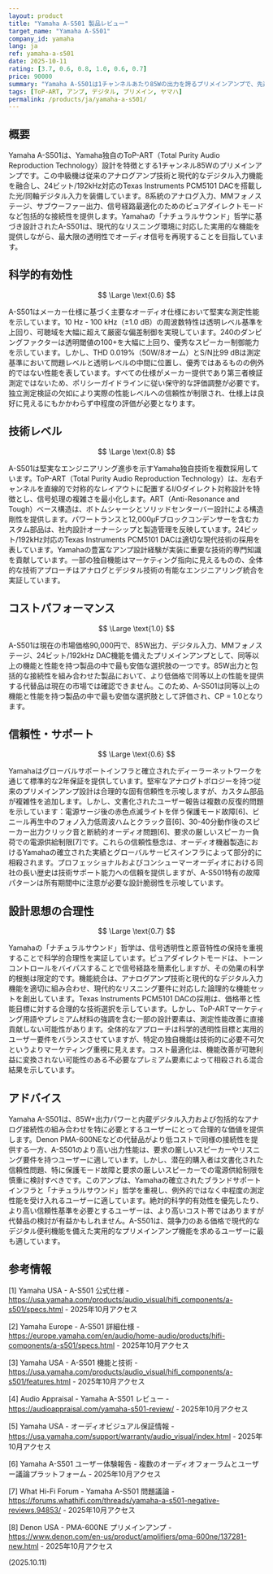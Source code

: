 ```yaml
---
layout: product
title: "Yamaha A-S501 製品レビュー"
target_name: "Yamaha A-S501"
company_id: yamaha
lang: ja
ref: yamaha-a-s501
date: 2025-10-11
rating: [3.7, 0.6, 0.8, 1.0, 0.6, 0.7]
price: 90000
summary: "Yamaha A-S501は1チャンネルあたり85Wの出力を誇るプリメインアンプで、先進的なToP-ART回路技術とデジタル入力を含む充実した接続性を提供します。高い出力性能により妥当なコストパフォーマンスを実現している一方、信頼性への懸念と科学的有効性の限界により総合評価を制限しています。"
tags: [ToP-ART, アンプ, デジタル, プリメイン, ヤマハ]
permalink: /products/ja/yamaha-a-s501/
---
```

## 概要

Yamaha A-S501は、Yamaha独自のToP-ART（Total Purity Audio Reproduction Technology）設計を特徴とする1チャンネル85Wのプリメインアンプです。この中級機は従来のアナログアンプ技術と現代的なデジタル入力機能を融合し、24ビット/192kHz対応のTexas Instruments PCM5101 DACを搭載した光/同軸デジタル入力を装備しています。8系統のアナログ入力、MMフォノステージ、サブウーファー出力、信号経路最適化のためのピュアダイレクトモードなど包括的な接続性を提供します。Yamahaの「ナチュラルサウンド」哲学に基づき設計されたA-S501は、現代的なリスニング環境に対応した実用的な機能を提供しながら、最大限の透明性でオーディオ信号を再現することを目指しています。

## 科学的有効性

$$ \Large \text{0.6} $$

A-S501はメーカー仕様に基づく主要なオーディオ仕様において堅実な測定性能を示しています。10 Hz - 100 kHz（±1.0 dB）の周波数特性は透明レベル基準を上回り、可聴域を大幅に超えて厳密な偏差制御を実現しています。240のダンピングファクターは透明閾値の100+を大幅に上回り、優秀なスピーカー制御能力を示しています。しかし、THD 0.019%（50W/8オーム）とS/N比99 dBは測定基準において問題レベルと透明レベルの中間に位置し、優秀ではあるものの例外的ではない性能を表しています。すべての仕様がメーカー提供であり第三者検証測定ではないため、ポリシーガイドラインに従い保守的な評価調整が必要です。独立測定検証の欠如により実際の性能レベルへの信頼性が制限され、仕様上は良好に見えるにもかかわらず中程度の評価が必要となります。

## 技術レベル

$$ \Large \text{0.8} $$

A-S501は堅実なエンジニアリング進歩を示すYamaha独自技術を複数採用しています。ToP-ART（Total Purity Audio Reproduction Technology）は、左右チャンネルを直線的で対称的なレイアウトに配置するI/Oダイレクト対称設計を特徴とし、信号処理の複雑さを最小化します。ART（Anti-Resonance and Tough）ベース構造は、ボトムシャーシとソリッドセンターバー設計による構造剛性を提供します。パワートランスと12,000μFブロックコンデンサーを含むカスタム部品は、社内設計オーナーシップと製造管理を反映しています。24ビット/192kHz対応のTexas Instruments PCM5101 DACは適切な現代技術の採用を表しています。Yamahaの豊富なアンプ設計経験が実装に重要な技術的専門知識を貢献しています。一部の独自機能はマーケティング指向に見えるものの、全体的な技術アプローチはアナログとデジタル技術の有能なエンジニアリング統合を実証しています。

## コストパフォーマンス

$$ \Large \text{1.0} $$

A-S501は現在の市場価格90,000円で、85W出力、デジタル入力、MMフォノステージ、24ビット/192kHz DAC機能を備えたプリメインアンプとして、同等以上の機能と性能を持つ製品の中で最も安価な選択肢の一つです。85W出力と包括的な接続性を組み合わせた製品において、より低価格で同等以上の性能を提供する代替品は現在の市場では確認できません。このため、A-S501は同等以上の機能と性能を持つ製品の中で最も安価な選択肢として評価され、CP = 1.0となります。

## 信頼性・サポート

$$ \Large \text{0.6} $$

Yamahaはグローバルサポートインフラと確立されたディーラーネットワークを通じて標準的な2年保証を提供しています。堅牢なアナログトポロジーを持つ従来のプリメインアンプ設計は合理的な固有信頼性を示唆しますが、カスタム部品が複雑性を追加します。しかし、文書化されたユーザー報告は複数の反復的問題を示しています：電源サージ後の赤色点滅ライトを伴う保護モード故障[6]、ビニール再生中のフォノ入力低周波ハムとクラック音[6]、30-40分動作後のスピーカー出力クリック音と断続的オーディオ問題[6]、要求の厳しいスピーカー負荷での電源供給制限[7]です。これらの信頼性懸念は、オーディオ機器製造におけるYamahaの確立された実績とグローバルサービスインフラによって部分的に相殺されます。プロフェッショナルおよびコンシューマーオーディオにおける同社の長い歴史は技術サポート能力への信頼を提供しますが、A-S501特有の故障パターンは所有期間中に注意が必要な設計脆弱性を示唆しています。

## 設計思想の合理性

$$ \Large \text{0.7} $$

Yamahaの「ナチュラルサウンド」哲学は、信号透明性と原音特性の保持を重視することで科学的合理性を実証しています。ピュアダイレクトモードは、トーンコントロールをバイパスすることで信号経路を簡素化しますが、その効果の科学的根拠は限定的です。機能統合は、アナログアンプ技術と現代的なデジタル入力機能を適切に組み合わせ、現代的なリスニング要件に対応した論理的な機能セットを創出しています。Texas Instruments PCM5101 DACの採用は、価格帯と性能目標に対する合理的な技術選択を示しています。しかし、ToP-ARTマーケティング用語やプレミアム材料の強調を含む一部の設計要素は、測定性能改善に直接貢献しない可能性があります。全体的なアプローチは科学的透明性目標と実用的ユーザー要件をバランスさせていますが、特定の独自機能は技術的に必要不可欠というよりマーケティング重視に見えます。コスト最適化は、機能改善が可聴利益に変換されない可能性のある不必要なプレミアム要素によって相殺される混合結果を示しています。

## アドバイス

Yamaha A-S501は、85W+出力パワーと内蔵デジタル入力および包括的なアナログ接続性の組み合わせを特に必要とするユーザーにとって合理的な価値を提供します。Denon PMA-600NEなどの代替品がより低コストで同様の接続性を提供する一方、A-S501のより高い出力性能は、要求の厳しいスピーカーやリスニング要件を持つユーザーに適しています。しかし、潜在的購入者は文書化された信頼性問題、特に保護モード故障と要求の厳しいスピーカーでの電源供給制限を慎重に検討すべきです。このアンプは、Yamahaの確立されたブランドサポートインフラと「ナチュラルサウンド」哲学を重視し、例外的ではなく中程度の測定性能を受け入れるユーザーに適しています。絶対的科学的有効性を優先したり、より高い信頼性基準を必要とするユーザーは、より高いコスト帯ではありますが代替品の検討が有益かもしれません。A-S501は、競争力のある価格で現代的なデジタル便利機能を備えた実用的なプリメインアンプ機能を求めるユーザーに最も適しています。

## 参考情報

[1] Yamaha USA - A-S501 公式仕様 - https://usa.yamaha.com/products/audio_visual/hifi_components/a-s501/specs.html - 2025年10月アクセス

[2] Yamaha Europe - A-S501 詳細仕様 - https://europe.yamaha.com/en/audio/home-audio/products/hifi-components/a-s501/specs.html - 2025年10月アクセス

[3] Yamaha USA - A-S501 機能と技術 - https://usa.yamaha.com/products/audio_visual/hifi_components/a-s501/features.html - 2025年10月アクセス

[4] Audio Appraisal - Yamaha A-S501 レビュー - https://audioappraisal.com/yamaha-s501-review/ - 2025年10月アクセス

[5] Yamaha USA - オーディオビジュアル保証情報 - https://usa.yamaha.com/support/warranty/audio_visual/index.html - 2025年10月アクセス

[6] Yamaha A-S501 ユーザー体験報告 - 複数のオーディオフォーラムとユーザー議論プラットフォーム - 2025年10月アクセス

[7] What Hi-Fi Forum - Yamaha A-S501 問題議論 - https://forums.whathifi.com/threads/yamaha-a-s501-negative-reviews.94853/ - 2025年10月アクセス

[8] Denon USA - PMA-600NE プリメインアンプ - https://www.denon.com/en-us/product/amplifiers/pma-600ne/137281-new.html - 2025年10月アクセス

(2025.10.11)